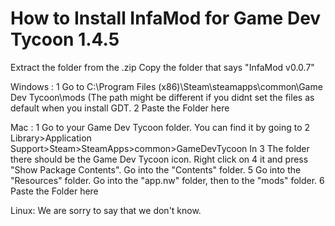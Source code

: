 How to Install InfaMod for Game Dev Tycoon 1.4.5
=======

Extract the folder from the .zip
Copy the folder that says "InfaMod v0.0.7"

Windows :
1 Go to C:\Program Files (x86)\Steam\steamapps\common\Game Dev Tycoon\mods (The path might be different if you didnt set the files as default when you install GDT.
2 Paste the Folder here

Mac :
1 Go to your Game Dev Tycoon folder. You can find it by going to
2 Library>Application Support>Steam>SteamApps>common>GameDevTycoon In
3 The folder there should be the Game Dev Tycoon icon. Right click on
4 it and press "Show Package Contents". Go into the "Contents" folder.
5 Go into the "Resources" folder. Go into the "app.nw" folder, then to the "mods" folder.
6 Paste the Folder here

Linux:
We are sorry to say that we don't know.
